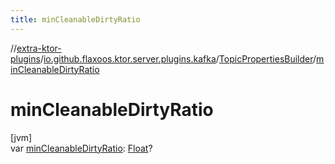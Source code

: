 ```yaml
---
title: minCleanableDirtyRatio
---
```

//[extra-ktor-plugins](../../../index.md)/[io.github.flaxoos.ktor.server.plugins.kafka](../index.md)/[TopicPropertiesBuilder](index.md)/[minCleanableDirtyRatio](min-cleanable-dirty-ratio.md)



# minCleanableDirtyRatio



[jvm]\
var [minCleanableDirtyRatio](min-cleanable-dirty-ratio.md): [Float](https://kotlinlang.org/api/latest/jvm/stdlib/kotlin/-float/index.md)?




